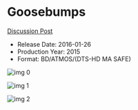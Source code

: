 # Goosebumps

[Discussion Post](https://www.avsforum.com/threads/bass-eq-for-filtered-movies.2995212/post-57003936)

* Release Date: 2016-01-26
* Production Year: 2015
* Format: BD/ATMOS/(DTS-HD MA SAFE)

![img 0](https://i.imgur.com/WZZFZ17.jpg)

![img 1](https://i.imgur.com/q6gUYK6.jpg)

![img 2](https://i.imgur.com/hp0GUEH.png)

